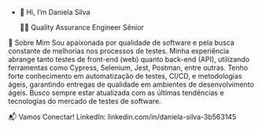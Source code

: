 - 👋 Hi, I’m Daniela Silva 

  👩‍💻 Quality Assurance Engineer Sênior 

🧠 Sobre Mim
Sou apaixonada por qualidade de software e pela busca constante de melhorias nos processos de testes.
Minha experiência abrange tanto testes de front-end (web) quanto back-end (API), utilizando ferramentas como Cypress, Selenium, Jest, Postman, entre outras.
Tenho forte conhecimento em automatização de testes, CI/CD, e metodologias ágeis, garantindo entregas de qualidade em ambientes de desenvolvimento ágeis.
Busco sempre estar atualizada com as últimas tendências e tecnologias do mercado de testes de software.
           
📬 Vamos Conectar!
LinkedIn: linkedin.com/in/daniela-silva-3b563145

<!---
Danisilva1310/Danisilva1310 is a ✨ special ✨ repository because its `README.md` (this file) appears on your GitHub profile.
You can click the Preview link to take a look at your changes.
--->
